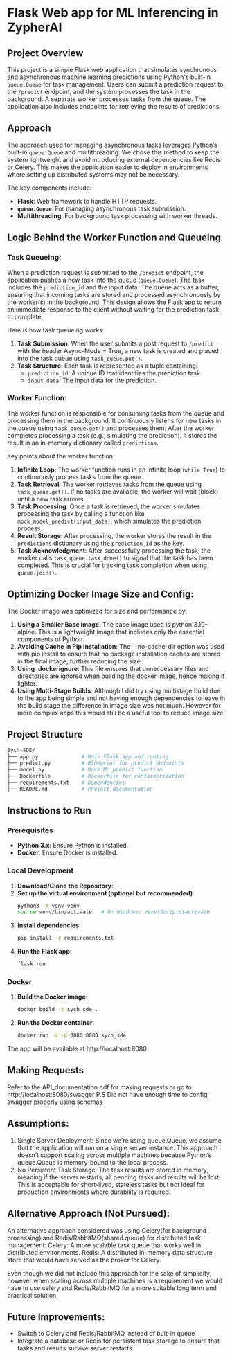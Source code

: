 # Flask Web app for ML Inferencing in ZypherAI

## Project Overview

This project is a simple Flask web application that simulates synchronous and asynchronous machine learning predictions using Python's built-in `queue.Queue` for task management. Users can submit a prediction request to the `/predict` endpoint, and the system processes the task in the background. A separate worker processes tasks from the queue. The application also includes endpoints for retrieving the results of predictions.

## Approach

The approach used for managing asynchronous tasks leverages Python’s built-in `queue.Queue` and multithreading. We chose this method to keep the system lightweight and avoid introducing external dependencies like Redis or Celery. This makes the application easier to deploy in environments where setting up distributed systems may not be necessary.

The key components include:
- **Flask**: Web framework to handle HTTP requests.
- **`queue.Queue`**: For managing asynchronous task submission.
- **Multithreading**: For background task processing with worker threads.


## Logic Behind the Worker Function and Queueing

### Task Queueing:
When a prediction request is submitted to the `/predict` endpoint, the application pushes a new task into the queue (`queue.Queue`). The task includes the `prediction_id` and the input data. The queue acts as a buffer, ensuring that incoming tasks are stored and processed asynchronously by the worker(s) in the background. This design allows the Flask app to return an immediate response to the client without waiting for the prediction task to complete.

Here is how task queueing works:
1. **Task Submission**: When the user submits a post request to `/predict` with the header Async-Mode = True, a new task is created and placed into the task queue using `task_queue.put()`.
2. **Task Structure**: Each task is represented as a tuple containing:
   - `prediction_id`: A unique ID that identifies the prediction task.
   - `input_data`: The input data for the prediction.
   
### Worker Function:
The worker function is responsible for consuming tasks from the queue and processing them in the background. It continuously listens for new tasks in the queue using `task_queue.get()` and processes them. After the worker completes processing a task (e.g., simulating the prediction), it stores the result in an in-memory dictionary called `predictions`.

Key points about the worker function:
1. **Infinite Loop**: The worker function runs in an infinite loop (`while True`) to continuously process tasks from the queue.
2. **Task Retrieval**: The worker retrieves tasks from the queue using `task_queue.get()`. If no tasks are available, the worker will wait (block) until a new task arrives.
3. **Task Processing**: Once a task is retrieved, the worker simulates processing the task by calling a function like `mock_model_predict(input_data)`, which simulates the prediction process.
4. **Result Storage**: After processing, the worker stores the result in the `predictions` dictionary using the `prediction_id` as the key.
5. **Task Acknowledgment**: After successfully processing the task, the worker calls `task_queue.task_done()` to signal that the task has been completed. This is crucial for tracking task completion when using `queue.join()`.


## Optimizing Docker Image Size and Config:
The Docker image was optimized for size and performance by:

1. **Using a Smaller Base Image**: The base image used is python:3.10-alpine. This is a lightweight image that includes only the essential components of Python.
2. **Avoiding Cache in Pip Installation**: The --no-cache-dir option was used with pip install to ensure that no package installation caches are stored in the final image, further reducing the size.
3. **Using .dockerignore**: This file ensures that unneccessary files and directories are ignored when building the docker image, hence making it lighter.
4. **Using Multi-Stage Builds**: Although I did try using multistage build due to the app being simple and not having enough dependencies to leave in the build stage the difference in image size was not much. However for more complex apps this would still be a useful tool to reduce image size

  
## Project Structure
  ```bash
  Sych-SDE/
  ├── app.py              # Main Flask app and routing
  ├── predict.py          # Blueprint for predict endpoints
  ├── model.py            # Mock ML predict function
  ├── Dockerfile          # Dockerfile for containerization
  ├── requirements.txt    # Dependencies
  ├── README.md           # Project documentation
  ```

## Instructions to Run

### Prerequisites

- **Python 3.x**: Ensure Python is installed.
- **Docker**: Ensure Docker is installed.

### Local Development

1. **Download/Clone the Repository**:
2. **Set up the virtual environment (optional but recommended)**:
   ```bash
   python3 -m venv venv
   source venv/bin/activate   # On Windows: venv\Scripts\activate
3. **Install dependencies**:
   ```bash
   pip install -r requirements.txt
4. **Run the Flask app**:
   ```bash
   flask run

### Docker
1. **Build the Docker image**:
   ```bash
   docker build -t sych_sde .
2. **Run the Docker container**:
   ```bash
   docker run -d -p 8080:8080 sych_sde

The app will be available at http://localhost:8080

## Making Requests
Refer to the API_documentation pdf for making requests or go to http://localhost:8080/swagger
P.S Did not have enough time to config swagger properly using schemas

## Assumptions:
1. Single Server Deployment: Since we’re using queue.Queue, we assume that the application will run on a single server instance. This approach doesn’t support scaling across multiple machines because Python’s queue.Queue is memory-bound to the local process.
2. No Persistent Task Storage: The task results are stored in memory, meaning if the server restarts, all pending tasks and results will be lost. This is acceptable for short-lived, stateless tasks but not ideal for production environments where durability is required.


## Alternative Approach (Not Pursued):
An alternative approach considered was using Celery(for background processing) and Redis/RabbitMQ(shared queue) for distributed task management:
Celery: A more scalable task queue that works well in distributed environments.
Redis: A distributed in-memory data structure store that would have served as the broker for Celery.

Even though we did not include this approach for the sake of simplicity, however when scaling across multiple machines is a requirement we would have to use celery and Redis/RabbitMQ for a more suitable long term and practical solution.


## Future Improvements:
- Switch to Celery and Redis/RabbitMQ instead of bult-in queue
- Integrate a database or Redis for persistent task storage to ensure that tasks and results survive server restarts.










   


